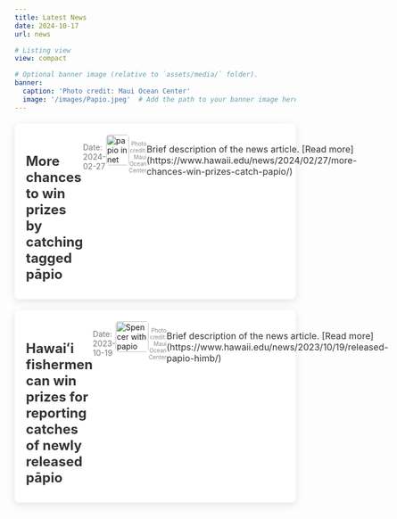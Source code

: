 ```yaml
---
title: Latest News
date: 2024-10-17
url: news

# Listing view
view: compact

# Optional banner image (relative to `assets/media/` folder).
banner:
  caption: 'Photo credit: Maui Ocean Center'
  image: '/images/Papio.jpeg'  # Add the path to your banner image here
---
```


<style>
  .photo-credit {
    font-size: 10px;
    color: #888;
    text-align: right;
  }

  img {
    width: 100%;
    height: auto;
    border-radius: 5px;
  }

  h2, h3, h4 {
    text-align: left;
  }

  /* Style for the news article title */
  h3 {
    font-size: 24px;  /* Adjust title size */
    color: #333;  /* Title color */
    margin-bottom: 10px; /* Space below the title */
    flex: 1;
  }

/* Style for the news article date */
.news-date {
    font-size: 14px;  /* Adjust date size */
    color: #777;  /* Date color */
    margin-bottom: 7px;  /* Space below the date */
}

/* Shadowed box style for each news article */
.news-box {
    display: flex;
    padding: 20px;
    margin: 20px 0;
    box-shadow: 0 4px 15px rgba(0, 0, 0, 0.1); /* Box shadow */
    border-radius: 8px; /* Rounded corners */
    background-color: #fff; /* Box background color */
    transition: transform 0.2s; /* Animation effect */
}

/* Hover effect for news box */
  .news-box:hover {
    transform: translateY(-2px); /* Lift effect */
  }

/* Style for the news article description */
.description {
    font-size: 16px;  /* Adjust date size */
    color: #333;  /* Date color */
    margin-bottom: 7px;  /* Space below the date */
}
</style>

<!-- Main content -->

<div class="news-box">
    <h3>More chances to win prizes by catching tagged pāpio</h3>
    <p class="news-date">Date: 2024-02-27</p>
    <img src="/images/manoa-himb-papio-maui-9.jpeg" alt="papio in net" style="width:100%; max-width:300px;">
    <p class="photo-credit">Photo credit: Maui Ocean Center</p>
    <p class="description">Brief description of the news article. [Read more](https://www.hawaii.edu/news/2024/02/27/more-chances-win-prizes-catch-papio/)</p>
</div>

<div class="news-box">
    <h3>Hawaiʻi fishermen can win prizes for reporting catches of newly released pāpio</h3>
    <p class="news-date">Date: 2023-10-19</p>
    <img src="/images/Spencer_papio.jpeg" alt="Spencer with papio" style="width:100%; max-width:300px;">
    <p class="photo-credit">Photo credit: Maui Ocean Center</p>
    <p class="description">Brief description of the news article. [Read more](https://www.hawaii.edu/news/2023/10/19/released-papio-himb/)</p>
</div>

<!--Article 3-->




